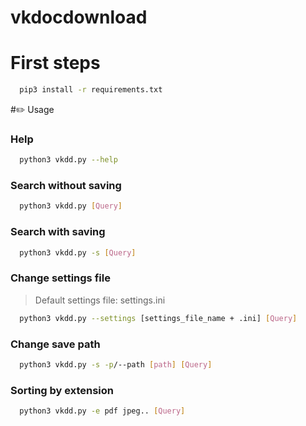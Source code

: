 # vkdocdownload

# First steps
```bash
  pip3 install -r requirements.txt
```

#:pencil2: Usage

### Help
```bash
  python3 vkdd.py --help
```

### Search without saving

```bash
  python3 vkdd.py [Query]
```

### Search with saving

```bash
  python3 vkdd.py -s [Query]
```

### Change settings file
> Default settings file: settings.ini

```bash
  python3 vkdd.py --settings [settings_file_name + .ini] [Query]
```

### Change save path
```bash
  python3 vkdd.py -s -p/--path [path] [Query]
```

### Sorting by extension
```bash
  python3 vkdd.py -e pdf jpeg.. [Query]
```
